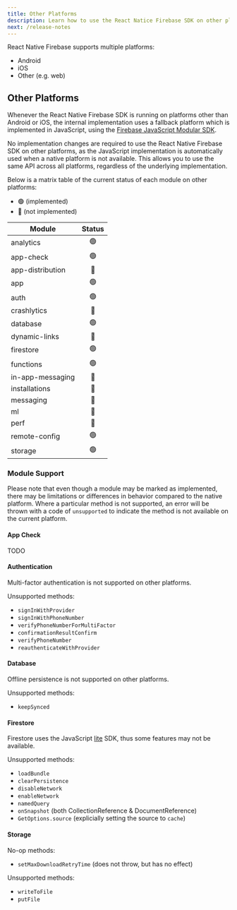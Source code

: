 ```yaml
---
title: Other Platforms
description: Learn how to use the React Natice Firebase SDK on other platforms.
next: /release-notes
---
```


React Native Firebase supports multiple platforms:

- Android
- iOS
- Other (e.g. web)

## Other Platforms

Whenever the React Native Firebase SDK is running on platforms other than Android or iOS, the internal implementation uses a fallback platform which is implemented in JavaScript, using the [Firebase JavaScript Modular SDK](https://firebase.google.com/docs/reference/js).

No implementation changes are required to use the React Native Firebase SDK on other platforms, as the JavaScript implementation is automatically used when a native platform is not available. This allows you to use the same API across all platforms, regardless of the underlying implementation.

Below is a matrix table of the current status of each module on other platforms:

- 🟢 (implemented)
- 🔴 (not implemented)

| Module | Status |
|-----------|:------:|
| analytics | 🟢 |
| app-check | 🟢 |
| app-distribution | 🔴 |
| app | 🟢 |
| auth | 🟢 |
| crashlytics | 🔴 |
| database | 🟢 |
| dynamic-links | 🔴 |
| firestore | 🟢 |
| functions | 🟢 |
| in-app-messaging | 🔴 |
| installations | 🔴 |
| messaging | 🔴 |
| ml | 🔴 |
| perf | 🔴 |
| remote-config | 🟢 |
| storage | 🟢 |

### Module Support

Please note that even though a module may be marked as implemented, there may be limitations or differences in behavior compared to the native platform. Where a particular method is not supported, an error will be thrown with a code of `unsupported` to indicate the method is not available on the current platform.

#### App Check

TODO

#### Authentication

Multi-factor authentication is not supported on other platforms.

Unsupported methods:

- `signInWithProvider`
- `signInWithPhoneNumber`
- `verifyPhoneNumberForMultiFactor`
- `confirmationResultConfirm`
- `verifyPhoneNumber`
- `reauthenticateWithProvider`

#### Database

Offline persistence is not supported on other platforms.

Unsupported methods:

- `keepSynced`

#### Firestore

Firestore uses the JavaScript [lite](https://firebase.google.com/docs/reference/js/firestore_lite) SDK, thus some features may not be available.

Unsupported methods:

- `loadBundle`
- `clearPersistence`
- `disableNetwork`
- `enableNetwork`
- `namedQuery`
- `onSnapshot` (both CollectionReference & DocumentReference)
- `GetOptions.source` (explicially setting the source to `cache`)

#### Storage

No-op methods:

- `setMaxDownloadRetryTime` (does not throw, but has no effect)

Unsupported methods:

- `writeToFile`
- `putFile`